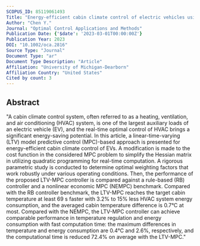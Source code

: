 ```yaml
---
SCOPUS_ID: 85119061493
Title: "Energy-efficient cabin climate control of electric vehicles using linear time-varying model predictive control"
Author: "Chen Y."
Journal: "Optimal Control Applications and Methods"
Publication Date: {'$date': '2023-03-01T00:00:00Z'}
Publication Year: 2023
DOI: "10.1002/oca.2816"
Source Type: "Journal"
Document Type: "ar"
Document Type Description: "Article"
Affiliation: "University of Michigan-Dearborn"
Affiliation Country: "United States"
Cited by count: 3
---
```


## Abstract
"A cabin climate control system, often referred to as a heating, ventilation, and air conditioning (HVAC) system, is one of the largest auxiliary loads of an electric vehicle (EV), and the real-time optimal control of HVAC brings a significant energy-saving potential. In this article, a linear-time-varying (LTV) model predictive control (MPC)-based approach is presented for energy-efficient cabin climate control of EVs. A modification is made to the cost function in the considered MPC problem to simplify the Hessian matrix in utilizing quadratic programming for real-time computation. A rigorous parametric study is conducted to determine optimal weighting factors that work robustly under various operating conditions. Then, the performance of the proposed LTV-MPC controller is compared against a rule-based (RB) controller and a nonlinear economic MPC (NEMPC) benchmark. Compared with the RB controller benchmark, the LTV-MPC reaches the target cabin temperature at least 69 s faster with 3.2% to 15% less HVAC system energy consumption, and the averaged cabin temperature difference is 0.7°C at most. Compared with the NEMPC, the LTV-MPC controller can achieve comparable performance in temperature regulation and energy consumption with fast computation time: the maximum differences in temperature and energy consumption are 0.4°C and 2.6%, respectively, and the computational time is reduced 72.4% on average with the LTV-MPC."

